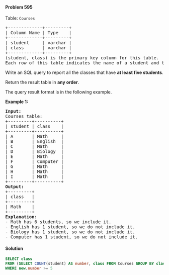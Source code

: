 #### Problem 595

Table: `Courses`

<pre>
+-------------+---------+
| Column Name | Type    |
+-------------+---------+
| student     | varchar |
| class       | varchar |
+-------------+---------+
(student, class) is the primary key column for this table.
Each row of this table indicates the name of a student and the class in which they are enrolled.
</pre> 

Write an SQL query to report all the classes that have **at least five students**.

Return the result table in **any order**.

The query result format is in the following example.

**Example 1:**

<pre>
<b>Input:</b>
Courses table:
+---------+----------+
| student | class    |
+---------+----------+
| A       | Math     |
| B       | English  |
| C       | Math     |
| D       | Biology  |
| E       | Math     |
| F       | Computer |
| G       | Math     |
| H       | Math     |
| I       | Math     |
+---------+----------+
<b>Output: </b>
+---------+
| class   |
+---------+
| Math    |
+---------+
<b>Explanation: </b>
- Math has 6 students, so we include it.
- English has 1 student, so we do not include it.
- Biology has 1 student, so we do not include it.
- Computer has 1 student, so we do not include it.
</pre>

#### Solution

```sql
SELECT class 
FROM (SELECT COUNT(student) AS number, class FROM Courses GROUP BY class) AS new 
WHERE new.number >= 5
```